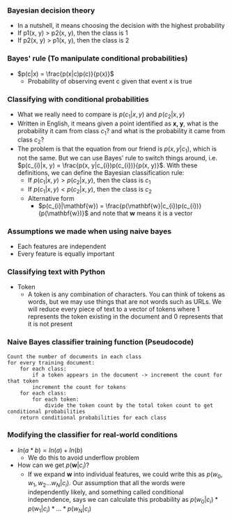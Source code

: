 ### Bayesian decision theory
* In a nutshell, it means choosing the decision with the highest probability
* If p1(x, y) > p2(x, y), then the class is 1
* If p2(x, y) > p1(x, y), then the class is 2

### Bayes' rule (To manipulate conditional probabilities)
* $p(c|x) = \frac{p(x|c)p(c)}{p(x)}$
  * Probability of observing event c given that event x is true

### Classifying with conditional probabilities
* What we really need to compare is $p(c_{1}|x, y)$ and $p(c_{2}|x, y)$
* Written in English, it means given a point identified as **x, y**, what is the probability it cam from class $c_1$? and what is the probability it came from class $c_2$?
* The problem is that the equation from our friend is $p(x, y|c_{1})$, which is not the same. But we can use Bayes' rule to switch things around, i.e. $p(c_{i}|x, y) = \frac{p(x, y|c_{i})p(c_{i})}{p(x, y)}$. With these definitions, we can define the Bayesian classification rule: 
  * If $p(c_{1}|x, y) > p(c_{2}|x, y)$, then the class is $c_{1}$
  * If $p(c_{1}|x, y) < p(c_{2}|x, y)$, then the class is $c_{2}$
  * Alternative form
    * $p(c_{i}|\mathbf{w}) = \frac{p(\mathbf{w}|c_{i})p(c_{i})}{p(\mathbf{w})}$ and note that **w** means it is a vector

### Assumptions we made when using naive bayes
* Each features are independent
* Every feature is equally important

### Classifying text with Python
* Token
  * A token is any combination of characters. You can think of tokens as words, but we may use things that are not words such as URLs. We will reduce every piece of text to a vector of tokens where 1 represents the token existing in the document and 0 represents that it is not present 

### Naive Bayes classifier training function (Pseudocode)
  ```
  Count the number of documents in each class
  for every training document:
      for each class:
          if a token appears in the document -> increment the count for that token
          increment the count for tokens
      for each class:
          for each token:
              divide the token count by the total token count to get conditional probabilities
      return conditional probabilities for each class
  ```

### Modifying the classifier for real-world conditions
* $ln(a * b) = ln(a) + ln(b)$
  * We do this to avoid underflow problem
* How can we get $p(\mathbf{w}|c_{i})$?
  * If we expand **w** into individual features, we could write this as $p(w_{0}, w_{1}, w_{2}...w_{N}|c_{i})$. Our assumption that all the words were independently likely, and something called conditional independence, says we can calculate this probability as $p(w_{0}|c_{i})*p(w_{1}|c_{i})*...*p(w_{N}|c_{i})$
